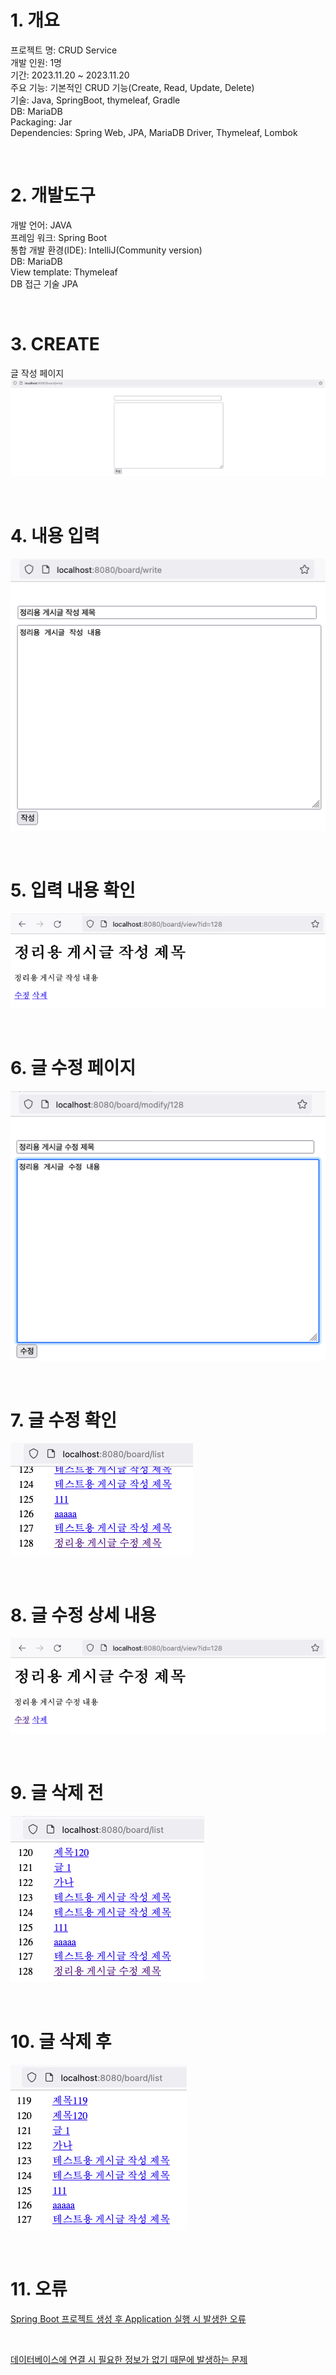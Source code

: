 # 1. 개요
프로젝트 명: CRUD Service  
개발 인원: 1명  
기간: 2023.11.20 ~ 2023.11.20  
주요 기능: 기본적인 CRUD 기능(Create, Read, Update, Delete)  
기술: Java, SpringBoot, thymeleaf, Gradle  
DB: MariaDB  
Packaging: Jar  
Dependencies: Spring Web, JPA, MariaDB Driver, Thymeleaf, Lombok

<br>

# 2. 개발도구
개발 언어: JAVA  
프레임 워크: Spring Boot  
통합 개발 환경(IDE): IntelliJ(Community version)  
DB: MariaDB  
View template: Thymeleaf  
DB 접근 기술 JPA  

<br>

# 3. CREATE
글 작성 페이지  
![글작성](images/글_작성.png)

<br>

# 4. 내용 입력  
![글 내용 입력](images/글_작성_내용입력.png)

<br>

# 5. 입력 내용 확인  
![글 내용 확인](images/글_상세내용.png)

<br>

# 6. 글 수정 페이지  
![글 수정](images/글_수정.png)

<br>

# 7. 글 수정 확인  
![글 수정 확인](images/글_수정_확인.png)

<br>

# 8. 글 수정 상세 내용  
![글 수정 상세 내용](images/글_수정_상세내용.png)

<br>

# 9. 글 삭제 전  
![글 삭제 전](images/글_삭제전.png)

<br>

# 10. 글 삭제 후  
![글 삭제 후](images/글_삭제후.png)

<br>

# 11. 오류
[Spring Boot 프로젝트 생성 후 Application 실행 시 발생한 오류](https://build-enough.tistory.com/341)  

<br>

[데이터베이스에 연결 시 필요한 정보가 없기 때문에 발생하는 문제](https://build-enough.tistory.com/342)

